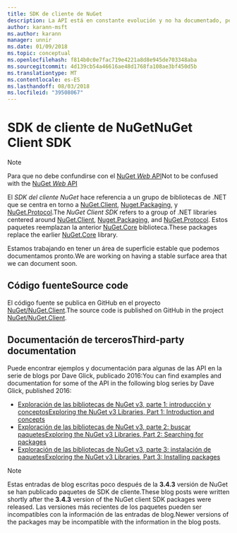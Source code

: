 ```yaml
---
title: SDK de cliente de NuGet
description: La API está en constante evolución y no ha documentado, pero los ejemplos están disponibles en el blog de Dave Glick.
author: karann-msft
ms.author: karann
manager: unnir
ms.date: 01/09/2018
ms.topic: conceptual
ms.openlocfilehash: f814b0c0e7fac719e4221a8d8e945de703348aba
ms.sourcegitcommit: 4d139cb54a46616ae48d1768fa108ae3bf450d5b
ms.translationtype: MT
ms.contentlocale: es-ES
ms.lasthandoff: 08/03/2018
ms.locfileid: "39508067"
---
```

# <a name="nuget-client-sdk"></a><span data-ttu-id="779b6-103">SDK de cliente de NuGet</span><span class="sxs-lookup"><span data-stu-id="779b6-103">NuGet Client SDK</span></span>

> [!Note]
> <span data-ttu-id="779b6-104">Para que no debe confundirse con el [NuGet *Web* API](https://docs.microsoft.com/en-us/nuget/api/overview)</span><span class="sxs-lookup"><span data-stu-id="779b6-104">Not to be confused with the [NuGet *Web* API](https://docs.microsoft.com/en-us/nuget/api/overview)</span></span>

<span data-ttu-id="779b6-105">El *SDK del cliente NuGet* hace referencia a un grupo de bibliotecas de .NET que se centra en torno a [NuGet.Client](https://www.nuget.org/packages/NuGet.Client), [Nuget.Packaging](https://www.nuget.org/packages/NuGet.Packaging), y [NuGet.Protocol](https://www.nuget.org/packages/NuGet.Protocol).</span><span class="sxs-lookup"><span data-stu-id="779b6-105">The *NuGet Client SDK* refers to a group of .NET libraries centered around [NuGet.Client](https://www.nuget.org/packages/NuGet.Client), [Nuget.Packaging](https://www.nuget.org/packages/NuGet.Packaging), and [NuGet.Protocol](https://www.nuget.org/packages/NuGet.Protocol).</span></span> <span data-ttu-id="779b6-106">Estos paquetes reemplazan la anterior [NuGet.Core](https://www.nuget.org/packages/NuGet.Core/) biblioteca.</span><span class="sxs-lookup"><span data-stu-id="779b6-106">These packages replace the earlier [NuGet.Core](https://www.nuget.org/packages/NuGet.Core/) library.</span></span>

<span data-ttu-id="779b6-107">Estamos trabajando en tener un área de superficie estable que podemos documentamos pronto.</span><span class="sxs-lookup"><span data-stu-id="779b6-107">We are working on having a stable surface area that we can document soon.</span></span>

## <a name="source-code"></a><span data-ttu-id="779b6-108">Código fuente</span><span class="sxs-lookup"><span data-stu-id="779b6-108">Source code</span></span>

<span data-ttu-id="779b6-109">El código fuente se publica en GitHub en el proyecto [NuGet/NuGet.Client](https://github.com/NuGet/NuGet.Client).</span><span class="sxs-lookup"><span data-stu-id="779b6-109">The source code is published on GitHub in the project [NuGet/NuGet.Client](https://github.com/NuGet/NuGet.Client).</span></span>

## <a name="third-party-documentation"></a><span data-ttu-id="779b6-110">Documentación de terceros</span><span class="sxs-lookup"><span data-stu-id="779b6-110">Third-party documentation</span></span>

<span data-ttu-id="779b6-111">Puede encontrar ejemplos y documentación para algunas de las API en la serie de blogs por Dave Glick, publicado 2016:</span><span class="sxs-lookup"><span data-stu-id="779b6-111">You can find examples and documentation for some of the API in the following blog series by Dave Glick, published 2016:</span></span>

- [<span data-ttu-id="779b6-112">Exploración de las bibliotecas de NuGet v3, parte 1: introducción y conceptos</span><span class="sxs-lookup"><span data-stu-id="779b6-112">Exploring the NuGet v3 Libraries, Part 1: Introduction and concepts</span></span>](http://daveaglick.com/posts/exploring-the-nuget-v3-libraries-part-1)
- [<span data-ttu-id="779b6-113">Exploración de las bibliotecas de NuGet v3, parte 2: buscar paquetes</span><span class="sxs-lookup"><span data-stu-id="779b6-113">Exploring the NuGet v3 Libraries, Part 2: Searching for packages</span></span>](http://daveaglick.com/posts/exploring-the-nuget-v3-libraries-part-2)
- [<span data-ttu-id="779b6-114">Exploración de las bibliotecas de NuGet v3, parte 3: instalación de paquetes</span><span class="sxs-lookup"><span data-stu-id="779b6-114">Exploring the NuGet v3 Libraries, Part 3: Installing packages</span></span>](http://daveaglick.com/posts/exploring-the-nuget-v3-libraries-part-3)

> [!Note]
> <span data-ttu-id="779b6-115">Estas entradas de blog escritas poco después de la **3.4.3** versión de NuGet se han publicado paquetes de SDK de cliente.</span><span class="sxs-lookup"><span data-stu-id="779b6-115">These blog posts were written shortly after the **3.4.3** version of the NuGet client SDK packages were released.</span></span>
> <span data-ttu-id="779b6-116">Las versiones más recientes de los paquetes pueden ser incompatibles con la información de las entradas de blog.</span><span class="sxs-lookup"><span data-stu-id="779b6-116">Newer versions of the packages may be incompatible with the information in the blog posts.</span></span>
